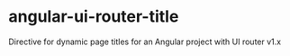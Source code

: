 # angular-ui-router-title
Directive for dynamic page titles for an Angular project with UI router v1.x
